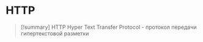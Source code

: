 # HTTP
> [!summary] HTTP
> Hyper Text Transfer Protocol - протокол передачи гипертекстовой разметки

